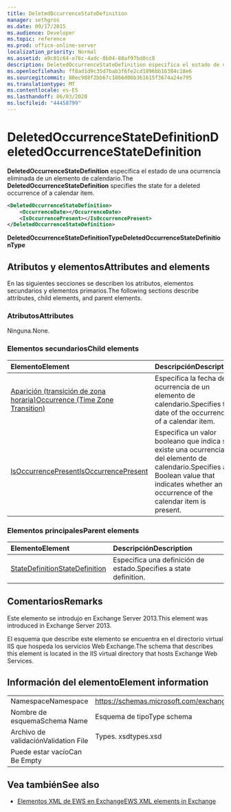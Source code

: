 ```yaml
---
title: DeletedOccurrenceStateDefinition
manager: sethgros
ms.date: 09/17/2015
ms.audience: Developer
ms.topic: reference
ms.prod: office-online-server
localization_priority: Normal
ms.assetid: a9c01c64-e76c-4adc-8b04-88af97bd0cc8
description: DeletedOccurrenceStateDefinition especifica el estado de una ocurrencia eliminada de un elemento de calendario.
ms.openlocfilehash: ff8ad1d9c35d7bab3f6fe2cd1896bb16384c18e6
ms.sourcegitcommit: 88ec988f2bb67c1866d06b361615f3674a24e795
ms.translationtype: MT
ms.contentlocale: es-ES
ms.lasthandoff: 06/03/2020
ms.locfileid: "44458799"
---
```

# <a name="deletedoccurrencestatedefinition"></a><span data-ttu-id="9e750-103">DeletedOccurrenceStateDefinition</span><span class="sxs-lookup"><span data-stu-id="9e750-103">DeletedOccurrenceStateDefinition</span></span>

<span data-ttu-id="9e750-104">**DeletedOccurrenceStateDefinition** especifica el estado de una ocurrencia eliminada de un elemento de calendario.</span><span class="sxs-lookup"><span data-stu-id="9e750-104">The **DeletedOccurrenceStateDefinition** specifies the state for a deleted occurrence of a calendar item.</span></span> 
  
```XML
<DeletedOccurrenceStateDefinition>
    <OccurrenceDate></OccurrenceDate>
    <IsOccurrencePresent></IsOccurrencePresent>
</DeletedOccurrenceStateDefinition>
```

 <span data-ttu-id="9e750-105">**DeletedOccurrenceStateDefinitionType**</span><span class="sxs-lookup"><span data-stu-id="9e750-105">**DeletedOccurrenceStateDefinitionType**</span></span>
## <a name="attributes-and-elements"></a><span data-ttu-id="9e750-106">Atributos y elementos</span><span class="sxs-lookup"><span data-stu-id="9e750-106">Attributes and elements</span></span>

<span data-ttu-id="9e750-107">En las siguientes secciones se describen los atributos, elementos secundarios y elementos primarios.</span><span class="sxs-lookup"><span data-stu-id="9e750-107">The following sections describe attributes, child elements, and parent elements.</span></span>
  
### <a name="attributes"></a><span data-ttu-id="9e750-108">Atributos</span><span class="sxs-lookup"><span data-stu-id="9e750-108">Attributes</span></span>

<span data-ttu-id="9e750-109">Ninguna.</span><span class="sxs-lookup"><span data-stu-id="9e750-109">None.</span></span>
  
### <a name="child-elements"></a><span data-ttu-id="9e750-110">Elementos secundarios</span><span class="sxs-lookup"><span data-stu-id="9e750-110">Child elements</span></span>

|<span data-ttu-id="9e750-111">**Elemento**</span><span class="sxs-lookup"><span data-stu-id="9e750-111">**Element**</span></span>|<span data-ttu-id="9e750-112">**Descripción**</span><span class="sxs-lookup"><span data-stu-id="9e750-112">**Description**</span></span>|
|:-----|:-----|
|[<span data-ttu-id="9e750-113">Aparición (transición de zona horaria)</span><span class="sxs-lookup"><span data-stu-id="9e750-113">Occurrence (Time Zone Transition)</span></span>](occurrence-time-zone-transition.md) <br/> |<span data-ttu-id="9e750-114">Especifica la fecha de la ocurrencia de un elemento de calendario.</span><span class="sxs-lookup"><span data-stu-id="9e750-114">Specifies the date of the occurrence of a calendar item.</span></span>  <br/> |
|[<span data-ttu-id="9e750-115">IsOccurrencePresent</span><span class="sxs-lookup"><span data-stu-id="9e750-115">IsOccurrencePresent</span></span>](isoccurrencepresent.md) <br/> |<span data-ttu-id="9e750-116">Especifica un valor booleano que indica si existe una ocurrencia del elemento de calendario.</span><span class="sxs-lookup"><span data-stu-id="9e750-116">Specifies a Boolean value that indicates whether an occurrence of the calendar item is present.</span></span>  <br/> |
   
### <a name="parent-elements"></a><span data-ttu-id="9e750-117">Elementos principales</span><span class="sxs-lookup"><span data-stu-id="9e750-117">Parent elements</span></span>

|<span data-ttu-id="9e750-118">**Elemento**</span><span class="sxs-lookup"><span data-stu-id="9e750-118">**Element**</span></span>|<span data-ttu-id="9e750-119">**Descripción**</span><span class="sxs-lookup"><span data-stu-id="9e750-119">**Description**</span></span>|
|:-----|:-----|
|[<span data-ttu-id="9e750-120">StateDefinition</span><span class="sxs-lookup"><span data-stu-id="9e750-120">StateDefinition</span></span>](statedefinition.md) <br/> |<span data-ttu-id="9e750-121">Especifica una definición de estado.</span><span class="sxs-lookup"><span data-stu-id="9e750-121">Specifies a state definition.</span></span>  <br/> |
   
## <a name="remarks"></a><span data-ttu-id="9e750-122">Comentarios</span><span class="sxs-lookup"><span data-stu-id="9e750-122">Remarks</span></span>

<span data-ttu-id="9e750-123">Este elemento se introdujo en Exchange Server 2013.</span><span class="sxs-lookup"><span data-stu-id="9e750-123">This element was introduced in Exchange Server 2013.</span></span>
  
<span data-ttu-id="9e750-124">El esquema que describe este elemento se encuentra en el directorio virtual IIS que hospeda los servicios Web Exchange.</span><span class="sxs-lookup"><span data-stu-id="9e750-124">The schema that describes this element is located in the IIS virtual directory that hosts Exchange Web Services.</span></span>
  
## <a name="element-information"></a><span data-ttu-id="9e750-125">Información del elemento</span><span class="sxs-lookup"><span data-stu-id="9e750-125">Element information</span></span>

|||
|:-----|:-----|
|<span data-ttu-id="9e750-126">Namespace</span><span class="sxs-lookup"><span data-stu-id="9e750-126">Namespace</span></span>  <br/> |https://schemas.microsoft.com/exchange/services/2006/types  <br/> |
|<span data-ttu-id="9e750-127">Nombre de esquema</span><span class="sxs-lookup"><span data-stu-id="9e750-127">Schema Name</span></span>  <br/> |<span data-ttu-id="9e750-128">Esquema de tipo</span><span class="sxs-lookup"><span data-stu-id="9e750-128">Type schema</span></span>  <br/> |
|<span data-ttu-id="9e750-129">Archivo de validación</span><span class="sxs-lookup"><span data-stu-id="9e750-129">Validation File</span></span>  <br/> |<span data-ttu-id="9e750-130">Types. xsd</span><span class="sxs-lookup"><span data-stu-id="9e750-130">types.xsd</span></span>  <br/> |
|<span data-ttu-id="9e750-131">Puede estar vacío</span><span class="sxs-lookup"><span data-stu-id="9e750-131">Can Be Empty</span></span>  <br/> ||
   
## <a name="see-also"></a><span data-ttu-id="9e750-132">Vea también</span><span class="sxs-lookup"><span data-stu-id="9e750-132">See also</span></span>

- [<span data-ttu-id="9e750-133">Elementos XML de EWS en Exchange</span><span class="sxs-lookup"><span data-stu-id="9e750-133">EWS XML elements in Exchange</span></span>](ews-xml-elements-in-exchange.md)

